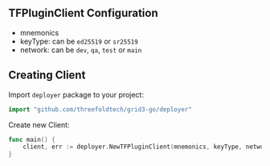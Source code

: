 ## TFPluginClient Configuration

- mnemonics
- keyType: can be `ed25519` or `sr25519`
- network: can be `dev`, `qa`, `test` or `main`

## Creating Client

Import `deployer` package to your project:

```go
import "github.com/threefoldtech/grid3-go/deployer"
```

Create new Client:

```go
func main() {
    client, err := deployer.NewTFPluginClient(mnemonics, keyType, network, "", "", true, true)
}
```
